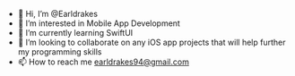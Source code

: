 - 👋 Hi, I’m @Earldrakes
- 👀 I’m interested in Mobile App Development
- 🌱 I’m currently learning SwiftUI
- 💞️ I’m looking to collaborate on any iOS app projects that will help further my programming skills
- 📫 How to reach me earldrakes94@gmail.com

<!---
Earldrakes/Earldrakes is a ✨ special ✨ repository because its `README.md` (this file) appears on your GitHub profile.
You can click the Preview link to take a look at your changes.
--->
